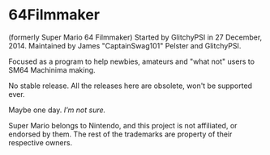 # 64Filmmaker
(formerly Super Mario 64 Filmmaker)
Started by GlitchyPSI in 27 December, 2014. Maintained by James "CaptainSwag101" Pelster and GlitchyPSI.

Focused as a program to help newbies, amateurs and "what not" users to SM64 Machinima making.

No stable release.
All the releases here are obsolete, won't be supported ever.

Maybe one day. *I'm not sure.*






Super Mario belongs to Nintendo, and this project is not affiliated, or endorsed by them.
The rest of the trademarks are property of their respective owners.